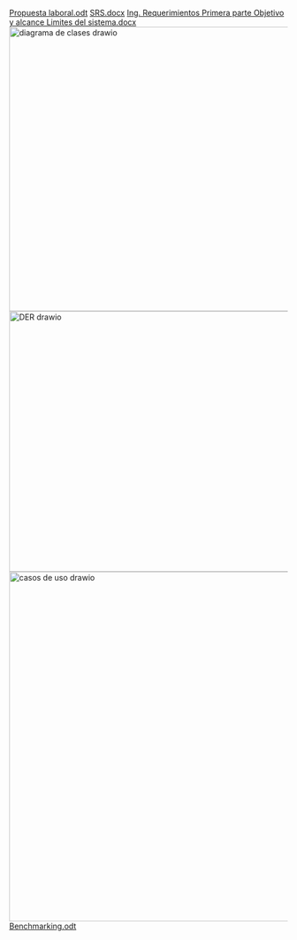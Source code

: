[Propuesta laboral.odt](https://github.com/user-attachments/files/22407872/Propuesta.laboral.odt)
[SRS.docx](https://github.com/user-attachments/files/22407871/SRS.docx)
[Ing. Requerimientos Primera parte Objetivo y alcance Limites del sistema.docx](https://github.com/user-attachments/files/22407888/Ing.Requerimientos.Primera.parte.Objetivo.y.alcance.Limites.del.sistema.docx)
<img width="731" height="514" alt="diagrama de clases drawio" src="https://github.com/user-attachments/assets/e30fbeb1-ec7f-4494-ac82-170f14987c11" />
<img width="681" height="471" alt="DER drawio" src="https://github.com/user-attachments/assets/59e7e045-7b10-446a-ae32-bbf520a6f3a2" />
<img width="764" height="632" alt="casos de uso drawio" src="https://github.com/user-attachments/assets/1a1901f9-022d-4d6c-8374-1ef57a309b07" />
[Benchmarking.odt](https://github.com/user-attachments/files/22407892/Benchmarking.odt)
